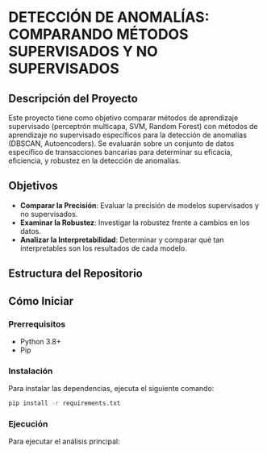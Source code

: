 # DETECCIÓN DE ANOMALÍAS: COMPARANDO MÉTODOS SUPERVISADOS Y NO SUPERVISADOS

## Descripción del Proyecto
Este proyecto tiene como objetivo comparar métodos de aprendizaje supervisado (perceptrón multicapa, SVM, Random Forest) con métodos de aprendizaje no supervisado específicos para la detección de anomalías (DBSCAN, Autoencoders). Se evaluarán sobre un conjunto de datos específico de transacciones bancarias para determinar su eficacia, eficiencia, y robustez en la detección de anomalías.

## Objetivos
- **Comparar la Precisión**: Evaluar la precisión de modelos supervisados y no supervisados.
- **Examinar la Robustez**: Investigar la robustez frente a cambios en los datos.
- **Analizar la Interpretabilidad**: Determinar y comparar qué tan interpretables son los resultados de cada modelo.

## Estructura del Repositorio

## Cómo Iniciar
### Prerrequisitos
- Python 3.8+
- Pip

### Instalación
Para instalar las dependencias, ejecuta el siguiente comando:
```bash
pip install -r requirements.txt
```


### Ejecución
Para ejecutar el análisis principal:

